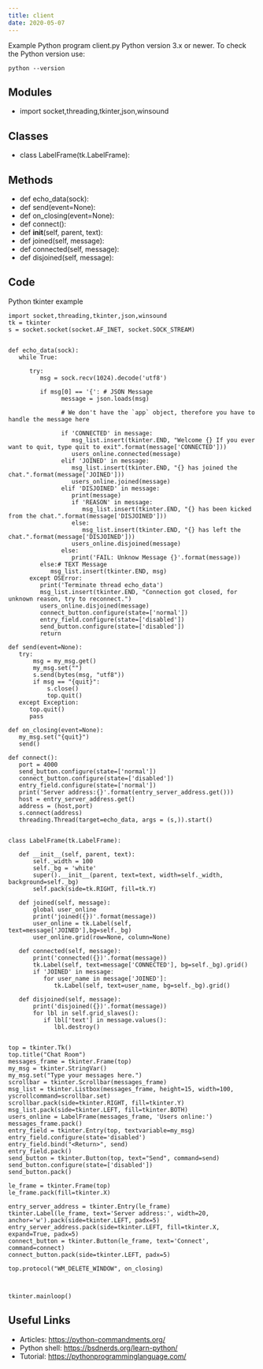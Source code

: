 ```yaml
---
title: client
date: 2020-05-07
---
```

Example Python program client.py
Python version 3.x or newer.
To check the Python version use:

    python --version

## Modules

* import socket,threading,tkinter,json,winsound

## Classes

* class LabelFrame(tk.LabelFrame):

## Methods

* def echo_data(sock):
* def send(event=None):
* def on_closing(event=None):
* def connect():
*    def __init__(self, parent, text):
*    def joined(self, message):
*    def connected(self, message):
*    def disjoined(self, message):

## Code

Python tkinter example

    import socket,threading,tkinter,json,winsound
    tk = tkinter
    s = socket.socket(socket.AF_INET, socket.SOCK_STREAM)
    
    
    def echo_data(sock):
       while True:
          
          try:
             msg = sock.recv(1024).decode('utf8')
    
             if msg[0] == '{': # JSON Message
                   message = json.loads(msg)
    
                   # We don't have the `app` object, therefore you have to handle the message here
    
                   if 'CONNECTED' in message:
                      msg_list.insert(tkinter.END, "Welcome {} If you ever want to quit, type quit to exit".format(message['CONNECTED']))
                      users_online.connected(message)
                   elif 'JOINED' in message:
                      msg_list.insert(tkinter.END, "{} has joined the chat.".format(message['JOINED']))
                      users_online.joined(message)
                   elif 'DISJOINED' in message:
                      print(message)
                      if 'REASON' in message:
                         msg_list.insert(tkinter.END, "{} has been kicked from the chat.".format(message['DISJOINED']))
                      else:
                         msg_list.insert(tkinter.END, "{} has left the chat.".format(message['DISJOINED']))
                      users_online.disjoined(message)
                   else:
                      print('FAIL: Unknow Message {}'.format(message))
             else:# TEXT Message
                msg_list.insert(tkinter.END, msg)
          except OSError:
             print('Terminate thread echo_data')
             msg_list.insert(tkinter.END, "Connection got closed, for unknown reason, try to reconnect.")
             users_online.disjoined(message)
             connect_button.configure(state=['normal'])
             entry_field.configure(state=['disabled'])
             send_button.configure(state=['disabled'])
             return
    
    def send(event=None):
       try:
           msg = my_msg.get()
           my_msg.set("")
           s.send(bytes(msg, "utf8"))
           if msg == "{quit}":
               s.close()
               top.quit()
       except Exception:
          top.quit()
          pass 
    
    def on_closing(event=None):
       my_msg.set("{quit}")
       send()
    
    def connect():
       port = 4000
       send_button.configure(state=['normal'])
       connect_button.configure(state=['disabled'])
       entry_field.configure(state=['normal'])
       print('Server address:{}'.format(entry_server_address.get()))
       host = entry_server_address.get()
       address = (host,port)
       s.connect(address)
       threading.Thread(target=echo_data, args = (s,)).start()
    
    
    class LabelFrame(tk.LabelFrame):
       
       def __init__(self, parent, text):
           self._width = 100
           self._bg = 'white'
           super().__init__(parent, text=text, width=self._width, background=self._bg)
           self.pack(side=tk.RIGHT, fill=tk.Y)
    
       def joined(self, message):
           global user_online
           print('joined({})'.format(message))
           user_online = tk.Label(self, text=message['JOINED'],bg=self._bg)
           user_online.grid(row=None, column=None)
    
       def connected(self, message):
           print('connected({})'.format(message))
           tk.Label(self, text=message['CONNECTED'], bg=self._bg).grid()
           if 'JOINED' in message:
              for user_name in message['JOINED']:
                 tk.Label(self, text=user_name, bg=self._bg).grid()
    
       def disjoined(self, message):
           print('disjoined({})'.format(message))
           for lbl in self.grid_slaves():
              if lbl['text'] in message.values():
                 lbl.destroy()
    
    
    top = tkinter.Tk()
    top.title("Chat Room")
    messages_frame = tkinter.Frame(top)
    my_msg = tkinter.StringVar()
    my_msg.set("Type your messages here.")
    scrollbar = tkinter.Scrollbar(messages_frame)
    msg_list = tkinter.Listbox(messages_frame, height=15, width=100, yscrollcommand=scrollbar.set)
    scrollbar.pack(side=tkinter.RIGHT, fill=tkinter.Y)
    msg_list.pack(side=tkinter.LEFT, fill=tkinter.BOTH)
    users_online = LabelFrame(messages_frame, 'Users online:')
    messages_frame.pack()
    entry_field = tkinter.Entry(top, textvariable=my_msg)
    entry_field.configure(state='disabled')
    entry_field.bind("<Return>", send)
    entry_field.pack()
    send_button = tkinter.Button(top, text="Send", command=send)
    send_button.configure(state=['disabled'])
    send_button.pack()
    
    le_frame = tkinter.Frame(top)
    le_frame.pack(fill=tkinter.X)
    
    entry_server_address = tkinter.Entry(le_frame)
    tkinter.Label(le_frame, text='Server address:', width=20, anchor='w').pack(side=tkinter.LEFT, padx=5)
    entry_server_address.pack(side=tkinter.LEFT, fill=tkinter.X, expand=True, padx=5)
    connect_button = tkinter.Button(le_frame, text='Connect', command=connect)
    connect_button.pack(side=tkinter.LEFT, padx=5)
    
    top.protocol("WM_DELETE_WINDOW", on_closing)
    
    
    
    tkinter.mainloop()
    

## Useful Links

- Articles: https://python-commandments.org/
- Python shell: https://bsdnerds.org/learn-python/
- Tutorial: https://pythonprogramminglanguage.com/
